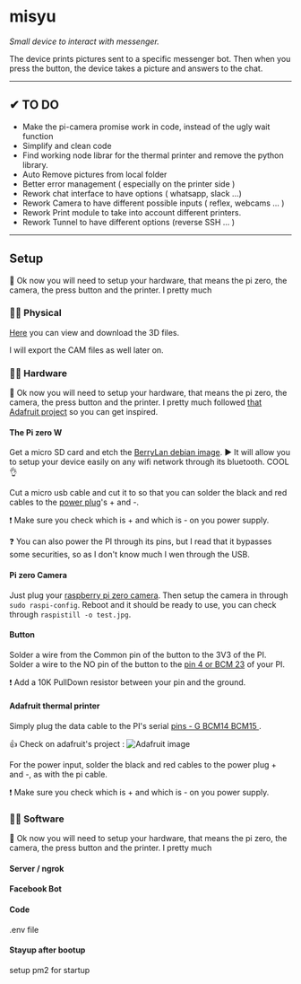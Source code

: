 # misyu

*Small device to interact with messenger.*

The device prints pictures sent to a specific messenger bot.
Then when you press the button, the device takes a picture and answers to the chat.

---
## ✔ TO DO

- Make the pi-camera promise work in code, instead of the ugly wait function
- Simplify and clean code
- Find working node librar for the thermal printer and remove the python library.
- Auto Remove pictures from local folder
- Better error management ( especially on the printer side )
- Rework chat interface to have options ( whatsapp, slack ...)
- Rework Camera to have different possible inputs ( reflex, webcams ... )
- Rework Print module to take into account different printers.
- Rework Tunnel to have different options (reverse SSH ... )
---
## Setup
🎯 Ok now you will need to setup your hardware, that means the pi zero, the camera, the press button and the printer. I pretty much

### 👨‍🏭 Physical

[Here](https://a360.co/2ENZilE) you can view and download the 3D files.

I will export the CAM files as well later on.


### 👨‍🔧 Hardware
🎯 Ok now you will need to setup your hardware, that means the pi zero, the camera, the press button and the printer. I pretty much followed [that Adafruit project](https://learn.adafruit.com/pi-thermal-printer?view=all) so you can get inspired.

#### The Pi zero W
Get a micro SD card and etch the [BerryLan debian image](http://www.berrylan.org/).
▶ It will allow you to setup your device easily on any wifi network through its bluetooth. COOL 👌

Cut a micro usb cable and cut it to so that you can solder the black and red cables to the [power plug](https://www.amazon.fr/gp/product/B07D4F15Y4/ref=oh_aui_detailpage_o02_s00?ie=UTF8&psc=1)'s + and -.

❗ Make sure you check which is + and which is - on you power supply.

❓ You can also power the PI through its pins, but I read that it bypasses some securities, so as I don't know much I wen through the USB.

#### Pi zero Camera
Just plug your [raspberry pi zero camera](https://www.kubii.fr/pi-zero-v13/1836-mini-camera-pour-pi-zero-kubii-3272496006874.html). Then setup the camera in through `sudo raspi-config`. Reboot and it should be ready to use, you can check through `raspistill -o test.jpg`.

#### Button
Solder a wire from the Common pin of the button to the 3V3 of the PI.
Solder a wire to the NO pin of the button to the [pin 4 or BCM 23](https://fr.pinout.xyz/pinout/pin16_gpio23) of your PI.

❗ Add a 10K PullDown resistor between your pin and the ground.

#### Adafruit thermal printer
Simply plug the data cable to the PI's serial [pins - G BCM14 BCM15 ](https://fr.pinout.xyz/pinout/pin16_gpio23).

👍 Check on adafruit's project : ![Adafruit image](https://learn.adafruit.com/assets/40995)

For the power input, solder the black and red cables to the power plug + and -, as with the pi cable.

❗ Make sure you check which is + and which is - on you power supply.



### 👩‍💻 Software
🎯 Ok now you will need to setup your hardware, that means the pi zero, the camera, the press button and the printer. I pretty much

#### Server / ngrok

#### Facebook Bot

#### Code
.env file
#### Stayup after bootup
setup pm2 for startup
